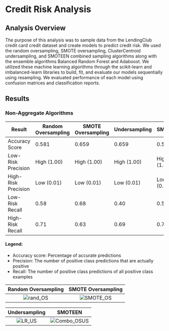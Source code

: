 # Credit Risk Analysis

## Analysis Overview

The purpose of this analysis was to sample data from the LendingClub credit card credit dataset and create models to predict credit risk. We used the random oversampling, SMOTE oversampling, ClusterCentroid undersampling, and SMOTEEN combined sampling algorithms along with the ensemble algorithms Balanced Random Forest and Adaboost. We utilized these machine learning algorithms through the scikit-learn and imbalanced-learn libraries to build, fit, and evaluate our models sequentially using resampling. We evaluated performance of each model using confusion matrices and classification reports. 

## Results

### Non-Aggregate Algorithms

| Result          | Random Oversampling | SMOTE Oversampling  | Undersampling | SMOTEEN |
| --------------- | ------------------- | ------------------- | ------------- | ------------- |
| Accuracy Score  | 0.581               | 0.659               | 0.659         | 0.544 |
| Low-Risk Precision  | High (1.00)     | High (1.00)         | High (1.00)   | High (1.00) |
| High-Risk Precision  | Low (0.01)     | Low (0.01)          | Low (0.01)    | Low (0.01) |
| Low-Risk Recall  | 0.58               | 0.68                | 0.40          | 0.57 | 
| High-Risk Recall  | 0.71              | 0.63                | 0.69          | 0.72 | 

#### Legend:

* Accuracy score: Percentage of accurate predictions
* Precision: The number of positive class predictions that are actually positive
* Recall: The number of positive class predictions of all positive class examples

Random Oversampling                                |   SMOTE Oversampling
:-------------------------------------------------:|:-----------------------------:
![rand_OS](https://user-images.githubusercontent.com/108199140/198361205-76f4419f-2f9e-43dc-af4a-01155825991c.PNG) | ![SMOTE_OS](https://user-images.githubusercontent.com/108199140/198366717-753207cf-1938-4743-a224-333ec1a4dfda.PNG) 

Undersampling                                      |   SMOTEEN
:-------------------------------------------------:|:-----------------------------:
![LR_US](https://user-images.githubusercontent.com/108199140/198366857-da6be1ab-2ebe-4559-a6f8-5a5ba6544756.PNG) | ![Combo_OSUS](https://user-images.githubusercontent.com/108199140/198366884-f35993da-d5fd-4ff2-b9c6-70df978386b0.PNG)













